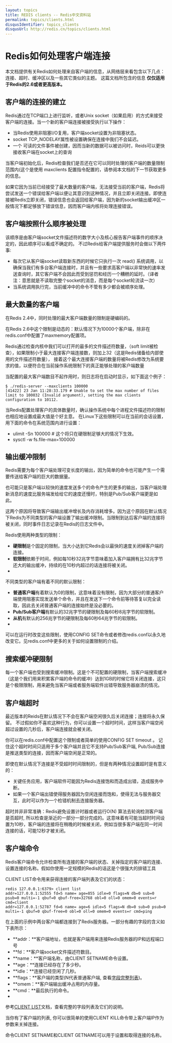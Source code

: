 ```yaml
---
layout: topics
title: REDIS clients -- Redis中文资料站
permalink: topics/clients.html
disqusIdentifier: topics_clients
disqusUrl: http://redis.cn/topics/clients.html
---
```


# Redis如何处理客户端连接 #

本文档提供有关Redis如何处理来自客户端的信息，从网络层来看包含以下几点：连接、超时、缓冲区以及一些其它类似的主题。
这篇文档所包含的信息 **仅仅适用于Redis的2.6或者更高版本。**

## 客户端的连接的建立 ##

Redis通过在TCP端口上进行监听，或者Unix socket（如果启用）的方式来接受客户端的连接。当一个新的客户端连接被接受执行以下操作：

+ 当Redis使用非阻塞I/O复用，客户端socket设置为非阻塞状态。
+ socket TCP_NODELAY属性被设置确保在连接中我们不会延迟。
+ 一个 可读的文件事件被创建，因而当新的数据可以被访问时，Reids可以更快接收客户端在socket上的查询

当客户端初始化后，Redis检查我们是否还在它可以同时处理的客户端的数量限制范围内(这个是使用 maxclients 配置指令配置的，请参阅本文档的下一节获取更多的信息。

如果它因为当前已经接受了最大数量的客户端，无法接受当前的客户端，Redis将尝试发送一个错误给客户端以便让其意识到这种情况，并且立即关闭连接。即使连接被Redis立即关闭，错误信息也会返回给客户端，因为新的socket输出缓冲区一般情况下都足够放下错误信息，因而客户端内核将处理连接错误。

## 客户端按照什么顺序被处理 ##

该顺序是由客户端socket文件描述符的数字大小及核心报告客户端事件的顺序决定的，因此顺序可以看成不确定的。
不过Redis给客户端提供服务时会做以下两件事:

+ 每次它从客户端socket读取新东西的时候它只执行一次 read() 系统调用，以确保当我们有多台客户端连接时，并且有一些要求高客户端以非常快的速率发送查询时，其它客户端不会因此而受到惩罚和经历一个糟糕的延时。（译者注：意思就是不读取完整个socket的消息，而是每个socket轮流读一次）
+ 当系统调用执行完，当前缓冲中的命令不管有多少都会被顺序处理。

## 最大数量的客户端 ##

在Redis 2.4中，同时处理的最大客户端数量的限制是硬编码的。

在Redis 2.6中这个限制是动态的：默认情况下为10000个客户端，除非在redis.conf中配置了maxmemory配置项。

Redis通过检查内核中我们可以打开的最多的文件描述符数量，（soft limit被检查），如果限制小于最大连接客户端连接数，则加上32（这是Redis储备给内部使用的文件描述符数量）， 接着这个最大连接客户端的数量将被Redis修改为系统要求的值，以便符合在当前操作系统限制下的真正能够处理的客户端数量

当配置的最大客户端数目不起作用时，则日志将在启动时显示，如下面这个例子：


	$ ./redis-server --maxclients 100000
	[41422] 23 Jan 11:28:33.179 # Unable to set the max number of files limit to 100032 (Invalid argument), setting the max clients configuration to 10112.


当Redis配置处理客户的具体数量时，确认操作系统中每个进程文件描述符的限制也相应地设置成最大值是个好主意。
在Linux下这些限制可以在当前的会话设置，用下面的命令在系统范围内进行设置：

+ ulimit -Sn 100000 # 这个将只在硬限制足够大的情况下生效。
+ sysctl -w fs.file-max=100000

## 输出缓冲限制 ##
Redis需要为每个客户端处理可变长度的输出，因为简单的命令也可能产生一个需要传送给客户端的巨大的数据量。

也可能只是客户端以较快的速度发送多个的命令产生的更多的输出，当客户端处理新消息的速度比服务端发给给它的速度还慢时，特别是Pub/Sub客户端更是如此。

这两个原因将导致客户端输出缓冲增长及内存消耗增多。因为这个原因在默认情况下Redis为不同类型的客户端设置了输出缓冲限制。当限制到达后客户端的连接将被关闭，同时事件日志记录在Redis的日志文件中。

Redis使用两种类型的限制：

+ **硬限制**是个固定的限制，当大小达到它Redis会以最快的速度关闭掉客户端的连接。
+ **软限制**依赖于时间，例如每10秒32兆字节意味着加入客户端拥有比32兆字节还大的输出缓冲，持续的在10秒内超过的话连接将被关闭。
+ 
不同类型的客户端有着不同的默认限制：

+ **普通客户端**有着默认为0的限制，这意味着没有限制，因为大部分的普通客户端使用阻塞实现发送单个命令，并且在发送下一个命令前等待答复以完全读取，因此去关闭普通客户端的连接始终是没必要的。
+ **Pub/Sub客户端**有默认的32兆字节的硬限制及每60秒8兆字节的软限制。
+ **从机**有默认的256兆字节的硬限制及每60秒64兆字节的软限制。
+ 
可以在运行时改变这些限制，使用CONFIG SET命令或者修改redis.conf以永久地改变它。见redis.conf中更多的关于如何设置限制的介绍。

## 搜索缓冲硬限制 ##
每一个客户端也受到搜索缓冲限制。这是个不可配置的硬限制，当客户端搜索缓冲（这是个我们用来积累客户端的命令的缓冲）达到1GB的时候它将关闭连接，这只是个极限限制，用来避免当客户端或者服务端软件出错导致服务器崩溃的情况。

## 客户端超时 ##
最近版本的Reids在默认情况下不会在客户端空闲很久后关闭连接；连接将永久保留。
不过假如你不喜欢这种行为，你可以设置一个超时时间，这样当客户端空闲超过设置的几秒后，客户端连接就会被关闭。

你可以在redis.conf中配置这个限制或者简单的使用CONFIG SET timeout <value>。
记住这个超时时间只适用于多个客户端并且它不支持Pub/Sub客户端, Pub/Sub连接是推送类型的连接，因而客户端空闲是正常的。

即使在默认情况下连接是不受超时时间限制的，但是有两种情况设置超时是有意义的：

+ 关键任务应用，客户端软件可能因为Redis连接饱和而造成出错，造成服务中断。
+ 如果一个客户端出错使得服务器因为空闲连接而饱和，使得无法与服务器交互，此时可以作为一个检错机制去连接服务器。

超时并非非常准确：Redis避免设置计时器或者运行O(N) 算法去轮询检测客户端是否超时, 所以检查是渐近的一部分一部分完成的。这意味着有可能当超时时间设置为10秒，客户端的连接将在稍晚的时候被关闭，例如当很多客户端在同一时间连接的话，可能12秒才被关闭。

## 客户端命令 ##

Redis客户端命令允许检查所有连接的客户端的状态、关掉指定的客户端的连接、设置连接的名称。假如你使用一定规模的Redis的话这是个很强大的排错工具

CLIENT LIST命令用来获得连接的客户端列表及它们的状态：


	redis 127.0.0.1:6379> client list
	addr=127.0.0.1:52555 fd=5 name= age=855 idle=0 flags=N db=0 sub=0 psub=0 multi=-1 qbuf=0 qbuf-free=32768 obl=0 oll=0 omem=0 events=r cmd=client
	addr=127.0.0.1:52787 fd=6 name= age=6 idle=5 flags=N db=0 sub=0 psub=0 multi=-1 qbuf=0 qbuf-free=0 obl=0 oll=0 omem=0 events=r cmd=ping


在上面的示例中两台客户端都连接到了Redis服务器。一部分有趣的字段的含义如下表所示：

+ **addr：**客户端地址，也就是客户端用来连接Redis服务器的IP和远程端口号
+ **fd：**客户端socket文件描述符数目。
+ **name：**客户端名称，由CLIENT SETNAME命令设置。
+ **age：**连接已经存在了多少秒。
+ **idle：**连接已经空闲了几秒。
+ **flags：**客户端的类型(N代表普通客户端, 查看[字段完整列表](/commands/client-list.html))。
+ **omem：**客户端输出缓冲占用的内存量。
+ **cmd：**最后执行的命令。
+ 
参考[CLIENT LIST](/commands/client-list.html)文档，查看完整的字段列表及它们的说明。

当你有了客户端的列表, 你可以很简单的使用CLIENT KILL命令带上客户端IP作为参数来关掉连接。

命令CLIENT SETNAME和CLIENT GETNAME可以用于设置和取得连接的名称。
